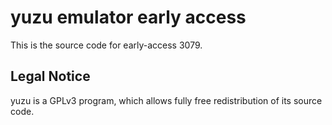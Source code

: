 yuzu emulator early access
=============

This is the source code for early-access 3079.

## Legal Notice

yuzu is a GPLv3 program, which allows fully free redistribution of its source code.